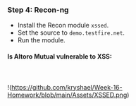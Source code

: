 ### Step 4: Recon-ng

- Install the Recon module `xssed`. 
- Set the source to `demo.testfire.net`. 
- Run the module. 

#### Is Altoro Mutual vulnerable to XSS: 
<br></br>
!(https://github.com/kryshael/Week-16-Homework/blob/main/Assets/XSSED.png)

